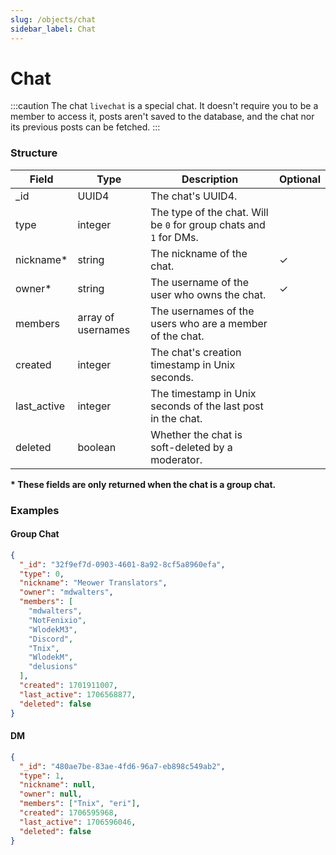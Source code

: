 ```yaml
---
slug: /objects/chat
sidebar_label: Chat
---
```


# Chat

:::caution
The chat `livechat` is a special chat. It doesn't require you to be a member to access it, posts aren't saved to the database, and the chat nor its previous posts can be fetched.
:::

### Structure

<!-- prettier-ignore-start -->
| Field | Type | Description | Optional |
| - | - | - | - |
| _id | UUID4 | The chat's UUID4. | |
| type | integer | The type of the chat. Will be `0` for group chats and `1` for DMs. | |
| nickname* | string | The nickname of the chat. | ✓ |
| owner* | string | The username of the user who owns the chat. | ✓ |
| members | array of usernames | The usernames of the users who are a member of the chat. |
| created | integer | The chat's creation timestamp in Unix seconds. | |
| last_active | integer | The timestamp in Unix seconds of the last post in the chat. | |
| deleted | boolean | Whether the chat is soft-deleted by a moderator. | |
<!-- prettier-ignore-end -->

**\* These fields are only returned when the chat is a group chat.**

### Examples

#### Group Chat

```json
{
  "_id": "32f9ef7d-0903-4601-8a92-8cf5a8960efa",
  "type": 0,
  "nickname": "Meower Translators",
  "owner": "mdwalters",
  "members": [
    "mdwalters",
    "NotFenixio",
    "WlodekM3",
    "Discord",
    "Tnix",
    "WlodekM",
    "delusions"
  ],
  "created": 1701911007,
  "last_active": 1706568877,
  "deleted": false
}
```

#### DM

```json
{
  "_id": "480ae7be-83ae-4fd6-96a7-eb898c549ab2",
  "type": 1,
  "nickname": null,
  "owner": null,
  "members": ["Tnix", "eri"],
  "created": 1706595968,
  "last_active": 1706596046,
  "deleted": false
}
```
